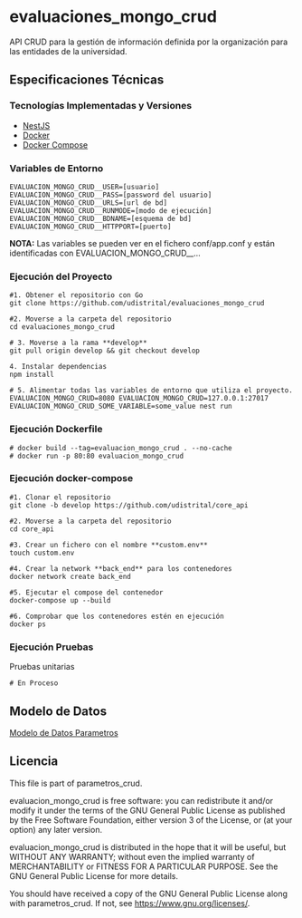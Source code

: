 # evaluaciones_mongo_crud

API CRUD para la gestión de información definida por la organización para las entidades de la universidad.

## Especificaciones Técnicas

### Tecnologías Implementadas y Versiones
* [NestJS](https://github.com/nestjs/nest)
* [Docker](https://docs.docker.com/engine/install/ubuntu/)
* [Docker Compose](https://docs.docker.com/compose/)

### Variables de Entorno
```shell
EVALUACION_MONGO_CRUD__USER=[usuario]
EVALUACION_MONGO_CRUD__PASS=[password del usuario]
EVALUACION_MONGO_CRUD__URLS=[url de bd]
EVALUACION_MONGO_CRUD__RUNMODE=[modo de ejecución]
EVALUACION_MONGO_CRUD__BDNAME=[esquema de bd]
EVALUACION_MONGO_CRUD__HTTPPORT=[puerto]
```
**NOTA:** Las variables se pueden ver en el fichero conf/app.conf y están identificadas con EVALUACION_MONGO_CRUD__...

### Ejecución del Proyecto
```shell
#1. Obtener el repositorio con Go
git clone https://github.com/udistrital/evaluaciones_mongo_crud

#2. Moverse a la carpeta del repositorio
cd evaluaciones_mongo_crud

# 3. Moverse a la rama **develop**
git pull origin develop && git checkout develop

4. Instalar dependencias
npm install

# 5. Alimentar todas las variables de entorno que utiliza el proyecto.
EVALUACION_MONGO_CRUD=8080 EVALUACION_MONGO_CRUD=127.0.0.1:27017 EVALUACION_MONGO_CRUD_SOME_VARIABLE=some_value nest run
```
### Ejecución Dockerfile
```shell
# docker build --tag=evaluacion_mongo_crud . --no-cache
# docker run -p 80:80 evaluacion_mongo_crud
```

### Ejecución docker-compose
```shell
#1. Clonar el repositorio
git clone -b develop https://github.com/udistrital/core_api

#2. Moverse a la carpeta del repositorio
cd core_api

#3. Crear un fichero con el nombre **custom.env**
touch custom.env

#4. Crear la network **back_end** para los contenedores
docker network create back_end

#5. Ejecutar el compose del contenedor
docker-compose up --build

#6. Comprobar que los contenedores estén en ejecución
docker ps
```

### Ejecución Pruebas

Pruebas unitarias
```shell
# En Proceso
```

## Modelo de Datos
[Modelo de Datos Parametros](/sql/modelo_evaluacion_mongo_crud.png)


## Licencia

This file is part of parametros_crud.

evaluacion_mongo_crud is free software: you can redistribute it and/or modify it under the terms of the GNU General Public License as published by the Free Software Foundation, either version 3 of the License, or (at your option) any later version.

evaluacion_mongo_crud is distributed in the hope that it will be useful, but WITHOUT ANY WARRANTY; without even the implied warranty of MERCHANTABILITY or FITNESS FOR A PARTICULAR PURPOSE. See the GNU General Public License for more details.

You should have received a copy of the GNU General Public License along with parametros_crud. If not, see https://www.gnu.org/licenses/.
